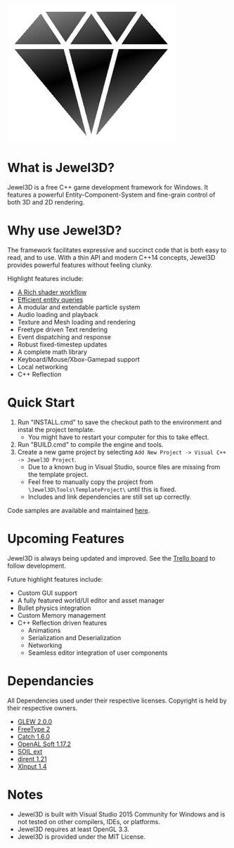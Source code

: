 ![Jewel3D Logo](Resources\JewelIcon.png)

# What is Jewel3D?
Jewel3D is a free C++ game development framework for Windows. It features a powerful Entity-Component-System
and fine-grain control of both 3D and 2D rendering.

# Why use Jewel3D?
The framework facilitates expressive and succinct code that is both easy to read, and to use.
With a thin API and modern C++14 concepts, Jewel3D provides powerful features without feeling clunky.

Highlight features include:
* [A Rich shader workflow](Resources\Docs\Shader.md)
* [Efficient entity queries](Resources\Docs\Entity.md)
* A modular and extendable particle system
* Audio loading and playback
* Texture and Mesh loading and rendering
* Freetype driven Text rendering
* Event dispatching and response
* Robust fixed-timestep updates
* A complete math library
* Keyboard/Mouse/Xbox-Gamepad support
* Local networking
* C++ Reflection

# Quick Start
1. Run "INSTALL.cmd" to save the checkout path to the environment and instal the project template.
	- You might have to restart your computer for this to take effect.
2. Run "BUILD.cmd" to compile the engine and tools.
3. Create a new game project by selecting ```Add New Project -> Visual C++ -> Jewel3D Project```. 
	- Due to a known bug in Visual Studio, source files are missing from the template project. 
	- Feel free to manually copy the project from ```\Jewel3D\Tools\TemplateProject\``` until this is fixed.
	- Includes and link dependencies are still set up correctly.
	
Code samples are available and maintained [here](https://github.com/EmilianC/Jewel3D-Samples).

# Upcoming Features
Jewel3D is always being updated and improved. See the [Trello board](https://trello.com/b/Oc2GFT2A/jewel3d) to follow development.

Future highlight features include:
* Custom GUI support
* A fully featured world/UI editor and asset manager
* Bullet physics integration
* Custom Memory management
* C++ Reflection driven features
	* Animations
	* Serialization and Deserialization
	* Networking
	* Seamless editor integration of user components

# Dependancies
All Dependencies used under their respective licenses. Copyright is held by their respective owners.
* [GLEW 2.0.0](http://glew.sourceforge.net/)
* [FreeType 2](https://www.freetype.org/)
* [Catch 1.6.0](https://github.com/philsquared/Catch)
* [OpenAL Soft 1.17.2](https://github.com/kcat/openal-soft)
* [SOIL ext](https://github.com/fenbf/SOIL_ext)
* [dirent 1.21](https://github.com/tronkko/dirent)
* [XInput 1.4](https://msdn.microsoft.com/en-us/library/windows/desktop/ee417001(v=vs.85).aspx)

# Notes
* Jewel3D is built with Visual Studio 2015 Community for Windows and is not tested on other compilers, IDEs, or platforms.
* Jewel3D requires at least OpenGL 3.3.
* Jewel3D is provided under the MIT License.
